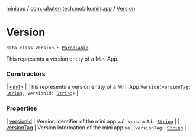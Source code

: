 [miniapp](../../index.md) / [com.rakuten.tech.mobile.miniapp](../index.md) / [Version](./index.md)

# Version

`data class Version : `[`Parcelable`](https://developer.android.com/reference/android/os/Parcelable.html)

This represents a version entity of a Mini App.

### Constructors

| [&lt;init&gt;](-init-.md) | This represents a version entity of a Mini App.`Version(versionTag: `[`String`](https://kotlinlang.org/api/latest/jvm/stdlib/kotlin/-string/index.html)`, versionId: `[`String`](https://kotlinlang.org/api/latest/jvm/stdlib/kotlin/-string/index.html)`)` |

### Properties

| [versionId](version-id.md) | Version identifier of the mini app.`val versionId: `[`String`](https://kotlinlang.org/api/latest/jvm/stdlib/kotlin/-string/index.html) |
| [versionTag](version-tag.md) | Version information of the mini app.`val versionTag: `[`String`](https://kotlinlang.org/api/latest/jvm/stdlib/kotlin/-string/index.html) |

